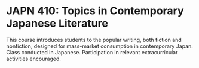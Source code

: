 # JAPN 410: Topics in Contemporary Japanese Literature

This course introduces students to the popular writing, both fiction and nonfiction, designed for mass-market consumption in contemporary Japan. Class conducted in Japanese. Participation in relevant extracurricular activities encouraged.